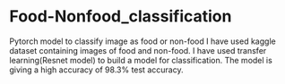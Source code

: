 # Food-Nonfood_classification
Pytorch model to classify image as food or non-food
I have used kaggle dataset containing images of food and non-food.
I have used transfer learning(Resnet model) to build a model for classification. 
The model is giving a high accuracy of 98.3% test accuracy.

